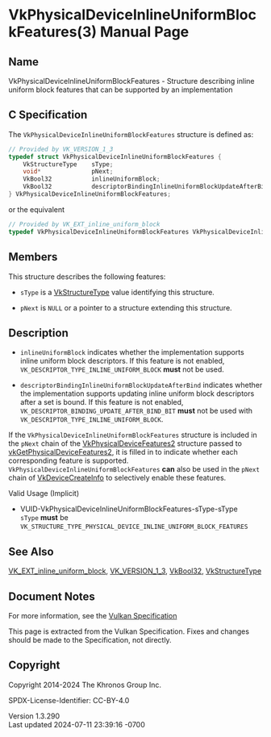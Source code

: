 # VkPhysicalDeviceInlineUniformBlockFeatures(3) Manual Page

## Name

VkPhysicalDeviceInlineUniformBlockFeatures - Structure describing inline
uniform block features that can be supported by an implementation



## <a href="#_c_specification" class="anchor"></a>C Specification

The `VkPhysicalDeviceInlineUniformBlockFeatures` structure is defined
as:

``` c
// Provided by VK_VERSION_1_3
typedef struct VkPhysicalDeviceInlineUniformBlockFeatures {
    VkStructureType    sType;
    void*              pNext;
    VkBool32           inlineUniformBlock;
    VkBool32           descriptorBindingInlineUniformBlockUpdateAfterBind;
} VkPhysicalDeviceInlineUniformBlockFeatures;
```

or the equivalent

``` c
// Provided by VK_EXT_inline_uniform_block
typedef VkPhysicalDeviceInlineUniformBlockFeatures VkPhysicalDeviceInlineUniformBlockFeaturesEXT;
```

## <a href="#_members" class="anchor"></a>Members

This structure describes the following features:

- `sType` is a [VkStructureType](https://registry.khronos.org/vulkan/specs/1.3-extensions/man/html/VkStructureType.html) value identifying
  this structure.

- `pNext` is `NULL` or a pointer to a structure extending this
  structure.

## <a href="#_description" class="anchor"></a>Description

- <span id="extension-features-inlineUniformBlock"></span>
  `inlineUniformBlock` indicates whether the implementation supports
  inline uniform block descriptors. If this feature is not enabled,
  `VK_DESCRIPTOR_TYPE_INLINE_UNIFORM_BLOCK` **must** not be used.

- <span id="extension-features-descriptorBindingInlineUniformBlockUpdateAfterBind"></span>
  `descriptorBindingInlineUniformBlockUpdateAfterBind` indicates whether
  the implementation supports updating inline uniform block descriptors
  after a set is bound. If this feature is not enabled,
  `VK_DESCRIPTOR_BINDING_UPDATE_AFTER_BIND_BIT` **must** not be used
  with `VK_DESCRIPTOR_TYPE_INLINE_UNIFORM_BLOCK`.

If the `VkPhysicalDeviceInlineUniformBlockFeatures` structure is
included in the `pNext` chain of the
[VkPhysicalDeviceFeatures2](https://registry.khronos.org/vulkan/specs/1.3-extensions/man/html/VkPhysicalDeviceFeatures2.html) structure
passed to
[vkGetPhysicalDeviceFeatures2](https://registry.khronos.org/vulkan/specs/1.3-extensions/man/html/vkGetPhysicalDeviceFeatures2.html), it is
filled in to indicate whether each corresponding feature is supported.
`VkPhysicalDeviceInlineUniformBlockFeatures` **can** also be used in the
`pNext` chain of [VkDeviceCreateInfo](https://registry.khronos.org/vulkan/specs/1.3-extensions/man/html/VkDeviceCreateInfo.html) to
selectively enable these features.

Valid Usage (Implicit)

- <a href="#VUID-VkPhysicalDeviceInlineUniformBlockFeatures-sType-sType"
  id="VUID-VkPhysicalDeviceInlineUniformBlockFeatures-sType-sType"></a>
  VUID-VkPhysicalDeviceInlineUniformBlockFeatures-sType-sType  
  `sType` **must** be
  `VK_STRUCTURE_TYPE_PHYSICAL_DEVICE_INLINE_UNIFORM_BLOCK_FEATURES`

## <a href="#_see_also" class="anchor"></a>See Also

[VK_EXT_inline_uniform_block](https://registry.khronos.org/vulkan/specs/1.3-extensions/man/html/VK_EXT_inline_uniform_block.html),
[VK_VERSION_1_3](https://registry.khronos.org/vulkan/specs/1.3-extensions/man/html/VK_VERSION_1_3.html), [VkBool32](https://registry.khronos.org/vulkan/specs/1.3-extensions/man/html/VkBool32.html),
[VkStructureType](https://registry.khronos.org/vulkan/specs/1.3-extensions/man/html/VkStructureType.html)

## <a href="#_document_notes" class="anchor"></a>Document Notes

For more information, see the <a
href="https://registry.khronos.org/vulkan/specs/1.3-extensions/html/vkspec.html#VkPhysicalDeviceInlineUniformBlockFeatures"
target="_blank" rel="noopener">Vulkan Specification</a>

This page is extracted from the Vulkan Specification. Fixes and changes
should be made to the Specification, not directly.

## <a href="#_copyright" class="anchor"></a>Copyright

Copyright 2014-2024 The Khronos Group Inc.

SPDX-License-Identifier: CC-BY-4.0

Version 1.3.290  
Last updated 2024-07-11 23:39:16 -0700
